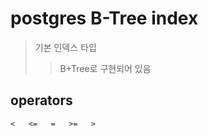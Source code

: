 # postgres B-Tree index

> 기본 인덱스 타입
>
> > B+Tree로 구현되어 있음

## operators

```txt
<   <=   =   >=   >
```
